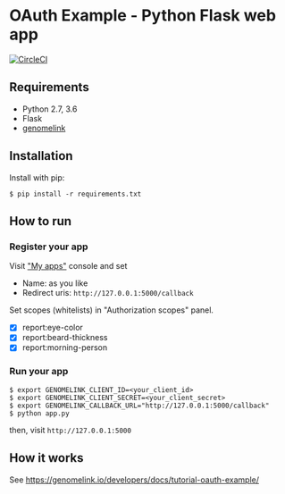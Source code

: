 # OAuth Example - Python Flask web app

[![CircleCI](https://circleci.com/gh/genomelink/oauth-example-flask.svg?style=svg)](https://circleci.com/gh/genomelink/oauth-example-flask)

## Requirements

- Python 2.7, 3.6
- Flask
- [genomelink](https://pypi.python.org/pypi/genomelink)

## Installation

Install with pip:

```
$ pip install -r requirements.txt
```

## How to run

### Register your app

Visit ["My apps"](https://genomelink.io/developers/apps/) console and set

- Name: as you like
- Redirect uris: `http://127.0.0.1:5000/callback`

Set scopes (whitelists) in "Authorization scopes" panel.

- [x] report:eye-color
- [x] report:beard-thickness
- [x] report:morning-person

### Run your app

```
$ export GENOMELINK_CLIENT_ID=<your_client_id>
$ export GENOMELINK_CLIENT_SECRET=<your_client_secret>
$ export GENOMELINK_CALLBACK_URL="http://127.0.0.1:5000/callback"
$ python app.py
```

then, visit `http://127.0.0.1:5000`

## How it works

See https://genomelink.io/developers/docs/tutorial-oauth-example/
